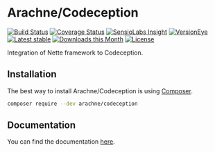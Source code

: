 Arachne/Codeception
====

[![Build Status](https://img.shields.io/travis/Arachne/Codeception/master.svg?style=flat-square)](https://travis-ci.org/Arachne/Codeception/branches)
[![Coverage Status](https://img.shields.io/coveralls/Arachne/Codeception/master.svg?style=flat-square)](https://coveralls.io/github/Arachne/Codeception?branch=master)
[![SensioLabs Insight](https://img.shields.io/sensiolabs/i/88565540-49a7-4fe1-8e14-a9434648184a.svg?style=flat-square)](https://insight.sensiolabs.com/projects/88565540-49a7-4fe1-8e14-a9434648184a)
[![VersionEye](https://img.shields.io/versioneye/d/php/arachne:codeception.svg?style=flat-square)](https://www.versioneye.com/php/arachne:codeception)
[![Latest stable](https://img.shields.io/packagist/v/arachne/codeception.svg?style=flat-square)](https://packagist.org/packages/arachne/codeception)
[![Downloads this Month](https://img.shields.io/packagist/dm/arachne/codeception.svg?style=flat-square)](https://packagist.org/packages/arachne/codeception)
[![License](https://img.shields.io/badge/license-MIT-blue.svg?style=flat-square)](https://github.com/Arachne/Codeception/blob/master/license.md)

Integration of Nette framework to Codeception.

Installation
----

The best way to install Arachne/Codeception is using [Composer](http://getcomposer.org/).

```sh
composer require --dev arachne/codeception
```

Documentation
----

You can find the documentation [here](docs/index.md).
